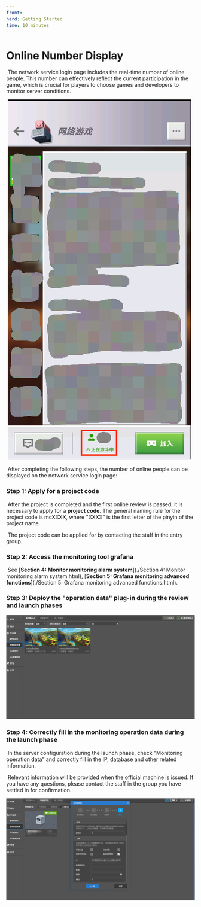 ```yaml
--- 
front: 
hard: Getting Started 
time: 10 minutes 
--- 
```


# Online Number Display 

​ The network service login page includes the real-time number of online people. This number can effectively reflect the current participation in the game, which is crucial for players to choose games and developers to monitor server conditions. 

​ ![1568016399843](./images/zaixian1.png) 

​ After completing the following steps, the number of online people can be displayed on the network service login page: 

### Step 1: Apply for a project code 

​ After the project is completed and the first online review is passed, it is necessary to apply for a **project code**. The general naming rule for the project code is mcXXXX, where "XXXX" is the first letter of the pinyin of the project name. 

​ The project code can be applied for by contacting the staff in the entry group. 

### Step 2: Access the monitoring tool grafana 

​ See [**Section 4: Monitor monitoring alarm system**](./Section 4: Monitor monitoring alarm system.html), [**Section 5: Grafana monitoring advanced functions**](./Section 5: Grafana monitoring advanced functions.html). 

### Step 3: Deploy the "operation data" plug-in during the review and launch phases 

![1568016399843](./images/zaixian2.png) 

### Step 4: Correctly fill in the monitoring operation data during the launch phase 

​ In the server configuration during the launch phase, check "Monitoring operation data" and correctly fill in the IP, database and other related information. 

​ Relevant information will be provided when the official machine is issued. If you have any questions, please contact the staff in the group you have settled in for confirmation. 

![1568016399843](./images/zaixian3.png)